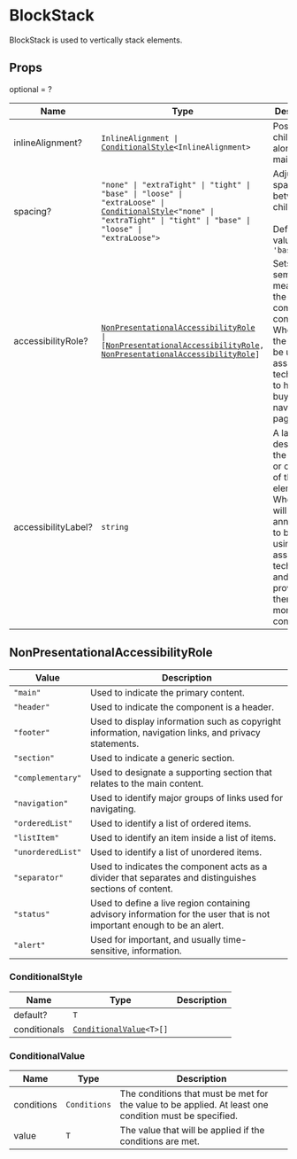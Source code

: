 # BlockStack

BlockStack is used to vertically stack elements.

## Props
optional = ?

| Name | Type | Description |
| --- | --- | --- |
| inlineAlignment? | <code>InlineAlignment &#124; <a href="#conditionalstyle">ConditionalStyle</a><<wbr>InlineAlignment<wbr>></code> | Position children along the main axis  |
| spacing? | <code>"none" &#124; "extraTight" &#124; "tight" &#124; "base" &#124; "loose" &#124; "extraLoose" &#124; <a href="#conditionalstyle">ConditionalStyle</a><<wbr>"none" &#124; "extraTight" &#124; "tight" &#124; "base" &#124; "loose" &#124; "extraLoose"<wbr>></code> | Adjust spacing between children<br /><br />Default value: <code>'base'</code> |
| accessibilityRole? | <code><a href="#nonpresentationalaccessibilityrole">NonPresentationalAccessibilityRole</a> &#124; [<a href="#nonpresentationalaccessibilityrole">NonPresentationalAccessibilityRole</a>, <a href="#nonpresentationalaccessibilityrole">NonPresentationalAccessibilityRole</a>]</code> | Sets the semantic meaning of the component’s content.  When set, the role will be used by assistive technologies to help buyers navigate the page.  |
| accessibilityLabel? | <code>string</code> | A label that describes the purpose or contents of the element. When set, it will be announced to buyers using assistive technologies and will provide them with more context.  |
<a name="NonPresentationalAccessibilityRole"></a>

## NonPresentationalAccessibilityRole

| Value | Description |
| --- | --- |
| <code>"main"</code> | Used to indicate the primary content. |
| <code>"header"</code> | Used to indicate the component is a header. |
| <code>"footer"</code> | Used to display information such as copyright information, navigation links, and privacy statements. |
| <code>"section"</code> | Used to indicate a generic section. |
| <code>"complementary"</code> | Used to designate a supporting section that relates to the main content. |
| <code>"navigation"</code> | Used to identify major groups of links used for navigating. |
| <code>"orderedList"</code> | Used to identify a list of ordered items. |
| <code>"listItem"</code> | Used to identify an item inside a list of items. |
| <code>"unorderedList"</code> | Used to identify a list of unordered items. |
| <code>"separator"</code> | Used to indicates the component acts as a divider that separates and distinguishes sections of content. |
| <code>"status"</code> | Used to define a live region containing advisory information for the user that is not important enough to be an alert. |
| <code>"alert"</code> | Used for important, and usually time-sensitive, information. |<a name="ConditionalStyle"></a>

### ConditionalStyle

| Name | Type | Description |
| --- | --- | --- |
| default? | <code>T</code> |  |
| conditionals | <code><a href="#conditionalvalue">ConditionalValue</a><<wbr>T<wbr>>[]</code> |  |<a name="ConditionalValue"></a>

### ConditionalValue

| Name | Type | Description |
| --- | --- | --- |
| conditions | <code>Conditions</code> | The conditions that must be met for the value to be applied. At least one condition must be specified.  |
| value | <code>T</code> | The value that will be applied if the conditions are met.  |